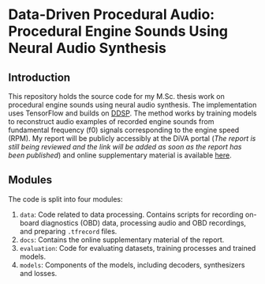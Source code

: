 # Data-Driven Procedural Audio: Procedural Engine Sounds Using Neural Audio Synthesis

## Introduction

This repository holds the source code for my M.Sc. thesis work on procedural engine sounds using neural audio synthesis. The implementation uses TensorFlow and builds on [DDSP](https://github.com/magenta/ddsp). The method works by training models to reconstruct audio examples of recorded engine sounds from fundamental frequency (f0) signals corresponding to the engine speed (RPM). My report will be publicly accessibly at the DiVA portal (*The report is still being reviewed and the link will be added as soon as the report has been published*) and online supplementary material is available [here](https://0ffset.github.io/thesis/).

## Modules

The code is split into four modules:

1. `data`: Code related to data processing. Contains scripts for recording on-board diagnostics (OBD) data, processing audio and OBD recordings, and preparing `.tfrecord` files.
1. `docs`: Contains the online supplementary material of the report.
1. `evaluation`: Code for evaluating datasets, training processes and trained models.
1. `models`: Components of the models, including decoders, synthesizers and losses.
